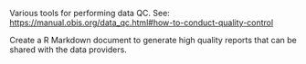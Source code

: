 Various tools for performing data QC. See: https://manual.obis.org/data_qc.html#how-to-conduct-quality-control 

Create a R Markdown document to generate high quality reports that can be shared with the data providers.



